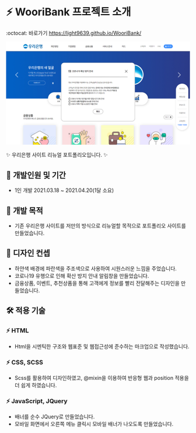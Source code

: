 # :zap: WooriBank 프로젝트 소개
:octocat: 바로가기 https://light9639.github.io/WooriBank/

![화면 캡처 2022-08-22](https://raw.githubusercontent.com/light9639/WooriBank/main/img/light9639.github.io_WooriBank_.png)

:sparkles: 우리은행 사이트 리뉴얼 포트폴리오입니다. :sparkles:

## :calendar: 개발인원 및 기간
- 1인 개발 2021.03.18 ~ 2021.04.20(1달 소요)
## :dart: 개발 목적
- 기존 우리은행 사이트를 저만의 방식으로 리뉴얼할 목적으로 포트폴리오 사이트를 만들었습니다.
## :flower_playing_cards: 디자인 컨셉
- 하얀색 배경에 파란색을 주조색으로 사용하여 시원스러운 느낌을 주었습니다.
- 코로나19 유행으로 인해 확산 방지 안내 알림창을 만들었습니다.
- 금융상품, 이벤트, 추천상품을 통해 고객에게 정보를 빨리 전달해주는 디자인을 만들었습니다.
## :hammer_and_wrench: 적용 기술
### :zap: HTML
- Html을 시멘틱한 구조와 웹표준 및 웹접근성에 준수하는 마크업으로 작성했습니다.

### :zap: CSS, SCSS
- Scss를 활용하여 디자인하였고, @mixin을 이용하여 반응형 웹과 position 적용을 더 쉽게 하였습니다.

### :zap: JavaScript, JQuery
- 배너를 순수 JQuery로 만들었습니다.
- 모바일 화면에서 오른쪽 메뉴 클릭시 모바일 배너가 나오도록 만들었습니다.